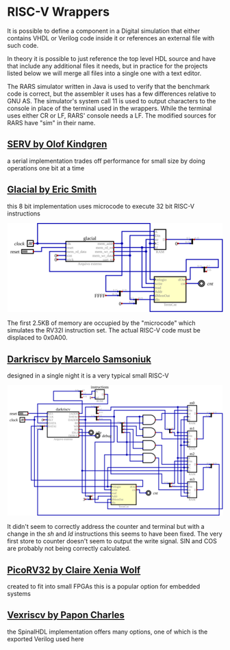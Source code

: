 # RISC-V Wrappers

It is possible to define a component in a Digital simulation that either contains
VHDL or Verilog code inside it or references an external file with such code.

In theory it is possible to just reference the top level HDL source and have that
include any additional files it needs, but in practice for the projects listed
below we will merge all files into a single one with a text editor.

The RARS simulator written in Java is used to verify that the benchmark code is
correct, but the assembler it uses has a few differences relative to GNU AS. The
simulator's system call 11 is used to output characters to the console in place
of the terminal used in the wrappers. While the terminal uses either CR or LF, RARS'
console needs a LF. The modified sources for RARS have "sim" in their name.

## [SERV by Olof Kindgren](https://github.com/olofk/serv)

a serial implementation trades off performance for small size by doing operations one bit at a time

## [Glacial by Eric Smith](https://github.com/brouhaha/glacial)

this 8 bit implementation uses microcode to execute 32 bit RISC-V instructions

![Glacial system with terminal](glacialTerm.svg)

The first 2.5KB of memory are occupied by the "microcode" which simulates the RV32I
instruction set. The actual RISC-V code must be displaced to 0x0A00.

## [Darkriscv by Marcelo Samsoniuk](https://github.com/darklife/darkriscv)

designed in a single night it is a very typical small RISC-V

![Darkriscv system with terminal](darkriscvTerm.svg)

It didn't seem to correctly address the counter and terminal but with a change in
the *sh* and *ld* instructions this seems to have been fixed. The very first
store to counter doesn't seem to output the write signal. SIN and COS are
probably not being correctly calculated.

## [PicoRV32 by Claire Xenia Wolf](https://github.com/YosysHQ/picorv32)

created to fit into small FPGAs this is a popular option for embedded systems

## [Vexriscv by Papon Charles](https://github.com/SpinalHDL/VexRiscv)

the SpinalHDL implementation offers many options, one of which is the exported Verilog used here
